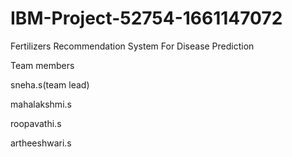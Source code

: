 # IBM-Project-52754-1661147072

Fertilizers Recommendation System For Disease Prediction

Team members

sneha.s(team lead)

mahalakshmi.s

roopavathi.s

artheeshwari.s
